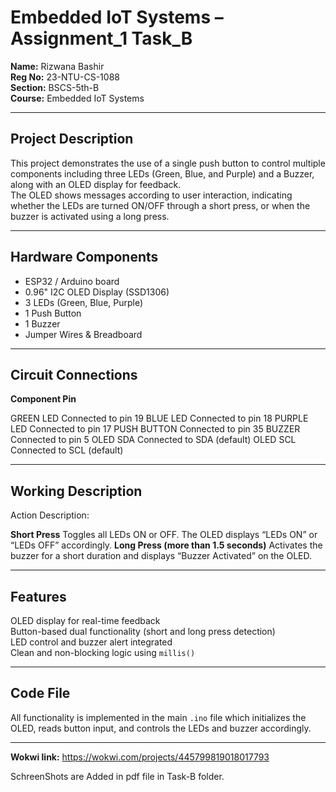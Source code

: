 # Embedded IoT Systems – Assignment_1 Task_B 
**Name:** Rizwana Bashir  
**Reg No:** 23-NTU-CS-1088  
**Section:** BSCS-5th-B  
**Course:** Embedded IoT Systems  

---

## Project Description  
This project demonstrates the use of a single push button to control multiple components including three LEDs (Green, Blue, and Purple) and a Buzzer, along with an OLED display for feedback.  
The OLED shows messages according to user interaction, indicating whether the LEDs are turned ON/OFF through a short press, or when the buzzer is activated using a long press.

---

## Hardware Components  
- ESP32 / Arduino board  
- 0.96" I2C OLED Display (SSD1306)  
- 3 LEDs (Green, Blue, Purple)  
- 1 Push Button  
- 1 Buzzer  
- Jumper Wires & Breadboard  

---

## Circuit Connections  

 **Component    Pin** 

GREEN LED      Connected to pin 19 
BLUE LED       Connected to pin 18 
PURPLE LED     Connected to pin 17 
PUSH BUTTON    Connected to pin 35 
BUZZER         Connected to pin 5 
OLED SDA       Connected to SDA (default) 
OLED SCL       Connected to SCL (default) 

---

## Working Description  

 Action  Description: 

 **Short Press**  Toggles all LEDs ON or OFF. The OLED displays “LEDs ON” or “LEDs OFF” accordingly. 
 **Long Press (more than 1.5 seconds)**  Activates the buzzer for a short duration and displays “Buzzer Activated” on the OLED. 

---

## Features  
OLED display for real-time feedback  
Button-based dual functionality (short and long press detection)  
LED control and buzzer alert integrated  
Clean and non-blocking logic using `millis()`  

---

## Code File  
All functionality is implemented in the main `.ino` file which initializes the OLED, reads button input, and controls the LEDs and buzzer accordingly.  

---

**Wokwi link:** https://wokwi.com/projects/445799819018017793


SchreenShots are Added in pdf file in Task-B folder.  
